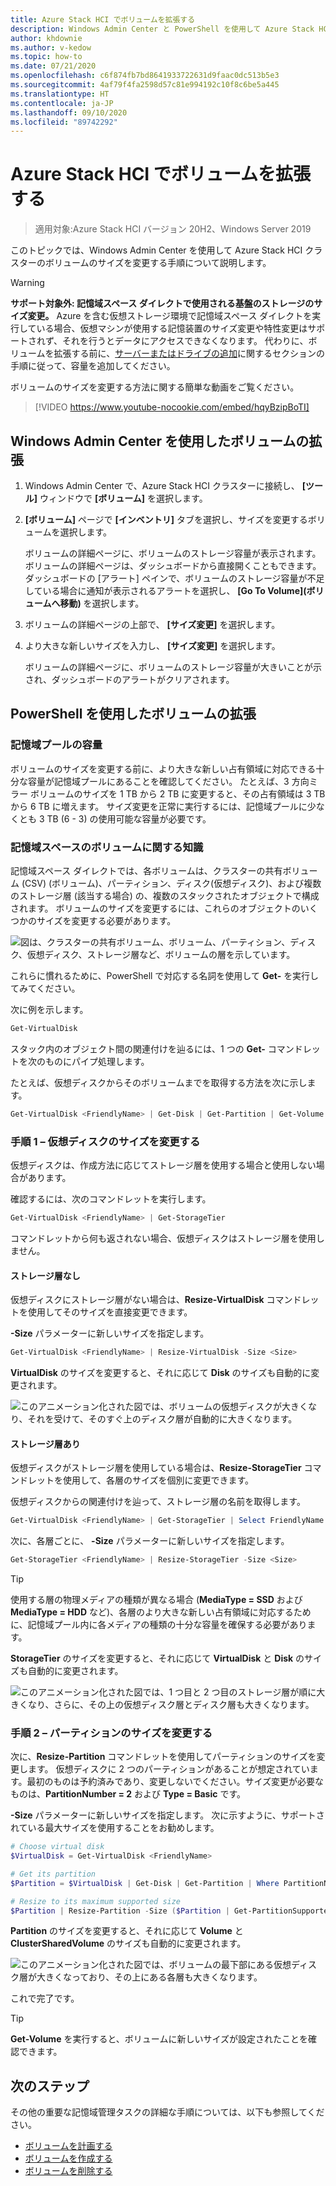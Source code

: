 ```yaml
---
title: Azure Stack HCI でボリュームを拡張する
description: Windows Admin Center と PowerShell を使用して Azure Stack HCI でボリュームのサイズを変更する方法。
author: khdownie
ms.author: v-kedow
ms.topic: how-to
ms.date: 07/21/2020
ms.openlocfilehash: c6f874fb7bd8641933722631d9faac0dc513b5e3
ms.sourcegitcommit: 4af79f4fa2598d57c81e994192c10f8c6be5a445
ms.translationtype: HT
ms.contentlocale: ja-JP
ms.lasthandoff: 09/10/2020
ms.locfileid: "89742292"
---
```

# <a name="extending-volumes-in-azure-stack-hci"></a>Azure Stack HCI でボリュームを拡張する

> 適用対象:Azure Stack HCI バージョン 20H2、Windows Server 2019

このトピックでは、Windows Admin Center を使用して Azure Stack HCI クラスターのボリュームのサイズを変更する手順について説明します。

> [!WARNING]
> **サポート対象外: 記憶域スペース ダイレクトで使用される基盤のストレージのサイズ変更。** Azure を含む仮想ストレージ環境で記憶域スペース ダイレクトを実行している場合、仮想マシンが使用する記憶装置のサイズ変更や特性変更はサポートされず、それを行うとデータにアクセスできなくなります。 代わりに、ボリュームを拡張する前に、[サーバーまたはドライブの追加](/windows-server/storage/storage-spaces/add-nodes)に関するセクションの手順に従って、容量を追加してください。

ボリュームのサイズを変更する方法に関する簡単な動画をご覧ください。

> [!VIDEO https://www.youtube-nocookie.com/embed/hqyBzipBoTI]

## <a name="extending-volumes-using-windows-admin-center"></a>Windows Admin Center を使用したボリュームの拡張

1. Windows Admin Center で、Azure Stack HCI クラスターに接続し、 **[ツール]** ウィンドウで **[ボリューム]** を選択します。
2. **[ボリューム]** ページで **[インベントリ]** タブを選択し、サイズを変更するボリュームを選択します。

    ボリュームの詳細ページに、ボリュームのストレージ容量が表示されます。 ボリュームの詳細ページは、ダッシュボードから直接開くこともできます。 ダッシュボードの [アラート] ペインで、ボリュームのストレージ容量が不足している場合に通知が表示されるアラートを選択し、 **[Go To Volume]\(ボリュームへ移動\)** を選択します。

4. ボリュームの詳細ページの上部で、 **[サイズ変更]** を選択します。
5. より大きな新しいサイズを入力し、 **[サイズ変更]** を選択します。

    ボリュームの詳細ページに、ボリュームのストレージ容量が大きいことが示され、ダッシュボードのアラートがクリアされます。

## <a name="extending-volumes-using-powershell"></a>PowerShell を使用したボリュームの拡張

### <a name="capacity-in-the-storage-pool"></a>記憶域プールの容量

ボリュームのサイズを変更する前に、より大きな新しい占有領域に対応できる十分な容量が記憶域プールにあることを確認してください。 たとえば、3 方向ミラー ボリュームのサイズを 1 TB から 2 TB に変更すると、その占有領域は 3 TB から 6 TB に増えます。 サイズ変更を正常に実行するには、記憶域プールに少なくとも 3 TB (6 - 3) の使用可能な容量が必要です。

### <a name="familiarity-with-volumes-in-storage-spaces"></a>記憶域スペースのボリュームに関する知識

記憶域スペース ダイレクトでは、各ボリュームは、クラスターの共有ボリューム (CSV) (ボリューム)、パーティション、ディスク(仮想ディスク)、および複数のストレージ層 (該当する場合) の、複数のスタックされたオブジェクトで構成されます。 ボリュームのサイズを変更するには、これらのオブジェクトのいくつかのサイズを変更する必要があります。

![図は、クラスターの共有ボリューム、ボリューム、パーティション、ディスク、仮想ディスク、ストレージ層など、ボリュームの層を示しています。](media/extend-volumes/volumes-in-smapi.png)

これらに慣れるために、PowerShell で対応する名詞を使用して **Get-** を実行してみてください。

次に例を示します。

```PowerShell
Get-VirtualDisk
```

スタック内のオブジェクト間の関連付けを辿るには、1 つの **Get-** コマンドレットを次のものにパイプ処理します。

たとえば、仮想ディスクからそのボリュームまでを取得する方法を次に示します。

```PowerShell
Get-VirtualDisk <FriendlyName> | Get-Disk | Get-Partition | Get-Volume
```

### <a name="step-1--resize-the-virtual-disk"></a>手順 1 – 仮想ディスクのサイズを変更する

仮想ディスクは、作成方法に応じてストレージ層を使用する場合と使用しない場合があります。

確認するには、次のコマンドレットを実行します。

```PowerShell
Get-VirtualDisk <FriendlyName> | Get-StorageTier
```

コマンドレットから何も返されない場合、仮想ディスクはストレージ層を使用しません。

#### <a name="no-storage-tiers"></a>ストレージ層なし

仮想ディスクにストレージ層がない場合は、**Resize-VirtualDisk** コマンドレットを使用してそのサイズを直接変更できます。

**-Size** パラメーターに新しいサイズを指定します。

```PowerShell
Get-VirtualDisk <FriendlyName> | Resize-VirtualDisk -Size <Size>
```

**VirtualDisk** のサイズを変更すると、それに応じて **Disk** のサイズも自動的に変更されます。

![このアニメーション化された図では、ボリュームの仮想ディスクが大きくなり、それを受けて、そのすぐ上のディスク層が自動的に大きくなります。](media/extend-volumes/Resize-VirtualDisk.gif)

#### <a name="with-storage-tiers"></a>ストレージ層あり

仮想ディスクがストレージ層を使用している場合は、**Resize-StorageTier** コマンドレットを使用して、各層のサイズを個別に変更できます。

仮想ディスクからの関連付けを辿って、ストレージ層の名前を取得します。

```PowerShell
Get-VirtualDisk <FriendlyName> | Get-StorageTier | Select FriendlyName
```

次に、各層ごとに、 **-Size** パラメーターに新しいサイズを指定します。

```PowerShell
Get-StorageTier <FriendlyName> | Resize-StorageTier -Size <Size>
```

> [!TIP]
> 使用する層の物理メディアの種類が異なる場合 (**MediaType = SSD** および **MediaType = HDD** など)、各層のより大きな新しい占有領域に対応するために、記憶域プール内に各メディアの種類の十分な容量を確保する必要があります。

**StorageTier** のサイズを変更すると、それに応じて **VirtualDisk** と **Disk** のサイズも自動的に変更されます。

![このアニメーション化された図では、1 つ目と 2 つ目のストレージ層が順に大きくなり、さらに、その上の仮想ディスク層とディスク層も大きくなります。](media/extend-volumes/Resize-StorageTier.gif)

### <a name="step-2--resize-the-partition"></a>手順 2 – パーティションのサイズを変更する

次に、**Resize-Partition** コマンドレットを使用してパーティションのサイズを変更します。 仮想ディスクに 2 つのパーティションがあることが想定されています。最初のものは予約済みであり、変更しないでください。サイズ変更が必要なものは、**PartitionNumber = 2** および **Type = Basic** です。

**-Size** パラメーターに新しいサイズを指定します。 次に示すように、サポートされている最大サイズを使用することをお勧めします。

```PowerShell
# Choose virtual disk
$VirtualDisk = Get-VirtualDisk <FriendlyName>

# Get its partition
$Partition = $VirtualDisk | Get-Disk | Get-Partition | Where PartitionNumber -Eq 2

# Resize to its maximum supported size
$Partition | Resize-Partition -Size ($Partition | Get-PartitionSupportedSize).SizeMax
```

**Partition** のサイズを変更すると、それに応じて **Volume** と **ClusterSharedVolume** のサイズも自動的に変更されます。

![このアニメーション化された図では、ボリュームの最下部にある仮想ディスク層が大きくなっており、その上にある各層も大きくなります。](media/extend-volumes/Resize-Partition.gif)

これで完了です。

> [!TIP]
> **Get-Volume** を実行すると、ボリュームに新しいサイズが設定されたことを確認できます。

## <a name="next-steps"></a>次のステップ

その他の重要な記憶域管理タスクの詳細な手順については、以下も参照してください。

- [ボリュームを計画する](../concepts/plan-volumes.md)
- [ボリュームを作成する](create-volumes.md)
- [ボリュームを削除する](delete-volumes.md)